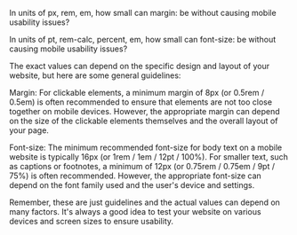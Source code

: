 In units of px, rem, em, how small can margin: be without causing mobile usability issues?

In units of pt, rem-calc, percent, em, how small can font-size: be without causing mobile usability issues?




The exact values can depend on the specific design and layout of your website, but here are some general guidelines:

Margin: For clickable elements, a minimum margin of 8px (or 0.5rem / 0.5em) is often recommended to ensure that elements are not too close together on mobile devices. However, the appropriate margin can depend on the size of the clickable elements themselves and the overall layout of your page.

Font-size: The minimum recommended font-size for body text on a mobile website is typically 16px (or 1rem / 1em / 12pt / 100%). For smaller text, such as captions or footnotes, a minimum of 12px (or 0.75rem / 0.75em / 9pt / 75%) is often recommended. However, the appropriate font-size can depend on the font family used and the user's device and settings.

Remember, these are just guidelines and the actual values can depend on many factors. It's always a good idea to test your website on various devices and screen sizes to ensure usability.